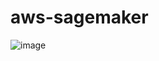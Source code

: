 # aws-sagemaker

![image](https://github.com/user-attachments/assets/649bddbc-7328-4f14-abc1-19c1c2fb5a65)

